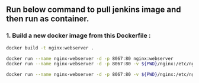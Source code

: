 ## Run below command to pull jenkins image and then run as container.

### 1. Build a new docker image from this Dockerfile :

```bash
docker build -t nginx:webserver .
```

```bash
docker run --name nginx-webserver -d -p 8067:80 nginx:webserver
docker run --name nginx-webserver -d -p 8067:80 -v ${PWD}/nginx:/etc/nginx/  -v ${PWD}/www:/usr/share/nginx/ nginx:webserver

docker run --name nginx-webserver -d -p 8067:80 -v ${PWD}/nginx:/etc/nginx/  -v ${PWD}/www:/usr/share/nginx/ -v ${PWD}/log:/var/log/nginx/ nginx:webserver
```
